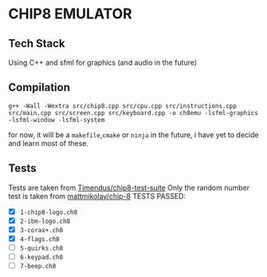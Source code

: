 
# CHIP8 EMULATOR

## Tech Stack
Using C++ and sfml for graphics (and audio in the future)

## Compilation
`g++ -Wall -Wextra src/chip8.cpp src/cpu.cpp src/instructions.cpp src/main.cpp src/screen.cpp src/keyboard.cpp -o ch8emu -lsfml-graphics -lsfml-window -lsfml-system`

for now, it will be a `makefile`,`cmake` or `ninja` in the future, i have yet to decide and learn most of these.

## Tests
Tests are taken from [Timendus/chip8-test-suite](https://github.com/Timendus/chip8-test-suite) 
Only the random number test is taken from [mattmikolay/chip-8](https://github.com/mattmikolay/chip-8)
TESTS PASSED:

 - [x] `1-chip8-logo.ch8`
 - [x] `2-ibm-logo.ch8`
 - [x] `3-corax+.ch8`
 - [x] `4-flags.ch8`
 - [ ] `5-quirks.ch8`
 - [ ] `6-keypad.ch8`
 - [ ] `7-beep.ch8`
